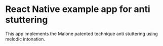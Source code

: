 # React Native example app for anti stuttering 
This app implements the Malone patented technique anti stuttering
using melodic intonation.